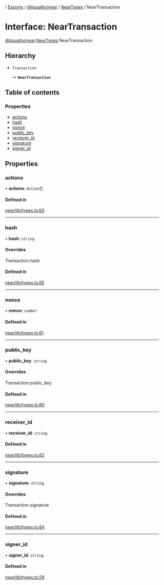 [](../README.md) / [Exports](../modules.md) / [@liquality/near](../modules/liquality_near.md) / [NearTypes](../modules/liquality_near.NearTypes.md) / NearTransaction

# Interface: NearTransaction

[@liquality/near](../modules/liquality_near.md).[NearTypes](../modules/liquality_near.NearTypes.md).NearTransaction

## Hierarchy

- `Transaction`

  ↳ **`NearTransaction`**

## Table of contents

### Properties

- [actions](liquality_near.NearTypes.NearTransaction.md#actions)
- [hash](liquality_near.NearTypes.NearTransaction.md#hash)
- [nonce](liquality_near.NearTypes.NearTransaction.md#nonce)
- [public\_key](liquality_near.NearTypes.NearTransaction.md#public_key)
- [receiver\_id](liquality_near.NearTypes.NearTransaction.md#receiver_id)
- [signature](liquality_near.NearTypes.NearTransaction.md#signature)
- [signer\_id](liquality_near.NearTypes.NearTransaction.md#signer_id)

## Properties

### actions

• **actions**: `Action`[]

#### Defined in

[near/lib/types.ts:63](https://github.com/liquality/chainabstractionlayer/blob/c190aa67/packages/near/lib/types.ts#L63)

___

### hash

• **hash**: `string`

#### Overrides

Transaction.hash

#### Defined in

[near/lib/types.ts:65](https://github.com/liquality/chainabstractionlayer/blob/c190aa67/packages/near/lib/types.ts#L65)

___

### nonce

• **nonce**: `number`

#### Defined in

[near/lib/types.ts:61](https://github.com/liquality/chainabstractionlayer/blob/c190aa67/packages/near/lib/types.ts#L61)

___

### public\_key

• **public\_key**: `string`

#### Overrides

Transaction.public\_key

#### Defined in

[near/lib/types.ts:60](https://github.com/liquality/chainabstractionlayer/blob/c190aa67/packages/near/lib/types.ts#L60)

___

### receiver\_id

• **receiver\_id**: `string`

#### Defined in

[near/lib/types.ts:62](https://github.com/liquality/chainabstractionlayer/blob/c190aa67/packages/near/lib/types.ts#L62)

___

### signature

• **signature**: `string`

#### Overrides

Transaction.signature

#### Defined in

[near/lib/types.ts:64](https://github.com/liquality/chainabstractionlayer/blob/c190aa67/packages/near/lib/types.ts#L64)

___

### signer\_id

• **signer\_id**: `string`

#### Defined in

[near/lib/types.ts:59](https://github.com/liquality/chainabstractionlayer/blob/c190aa67/packages/near/lib/types.ts#L59)
